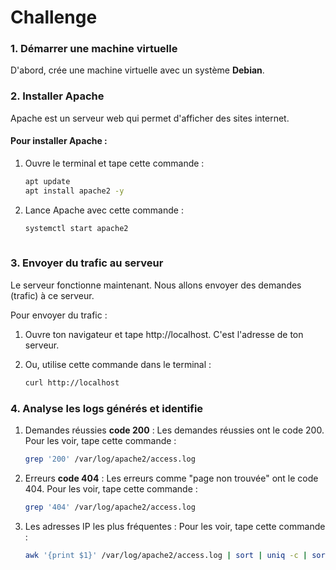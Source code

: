 # Challenge

### 1. **Démarrer une machine virtuelle**
D'abord, crée une machine virtuelle avec un système **Debian**.

### 2. **Installer Apache**
Apache est un serveur web qui permet d'afficher des sites internet.

#### Pour installer Apache :
1. Ouvre le terminal et tape cette commande :
   ```bash
   apt update
   apt install apache2 -y

2. Lance Apache avec cette commande :
   ```bash
   systemctl start apache2
  
### 3. Envoyer du trafic au serveur
Le serveur fonctionne maintenant. Nous allons envoyer des demandes (trafic) à ce serveur.

Pour envoyer du trafic :
1. Ouvre ton navigateur et tape http://localhost. C'est l'adresse de ton serveur.

2. Ou, utilise cette commande dans le terminal :
   ```bash
   curl http://localhost

### 4. Analyse les logs générés et identifie

1. Demandes réussies **code 200** :
Les demandes réussies ont le code 200. Pour les voir, tape cette commande :
    ```bash
    grep '200' /var/log/apache2/access.log

2. Erreurs **code 404** :
Les erreurs comme "page non trouvée" ont le code 404. Pour les voir, tape cette commande :
     ```bash
    grep '404' /var/log/apache2/access.log

3. Les adresses IP les plus fréquentes :
Pour les voir, tape cette commande :
     ```bash
     awk '{print $1}' /var/log/apache2/access.log | sort | uniq -c | sort -n

